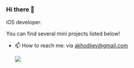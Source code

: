 ### Hi there 👋

iOS developer.

You can find several mini projects listed below! 

- 📫 How to reach me: via akhodjiev@gmail.com

  ![](https://komarev.com/ghpvc/?username=AbdusalomH)

